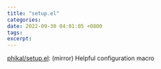 ```yaml
---
title: "setup.el"
categories: 
date: 2022-09-30 04:01:05 +0800
tags: 
excerpt: 
---
```


[phikal/setup.el](https://github.com/phikal/setup.el): (mirror) Helpful configuration macro

